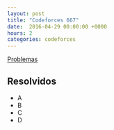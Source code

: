 ```yaml
---
layout: post
title: "Codeforces 667"
date:  2016-04-29 00:00:00 +0000
hours: 2
categories: codeforces 
---
```

[Problemas](http://codeforces.com/contest/667)

## Resolvidos
* A
* B
* C
* D
